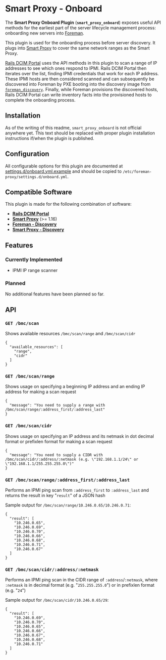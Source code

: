 # Smart Proxy - Onboard

The **Smart Proxy Onboard Plugin** (**`smart_proxy_onboard`**) exposes useful API methods for the earliest part of the server lifecycle management process: onboarding new servers into [Foreman](https://github.com/theforeman/foreman).

This plugin is used for the onboarding process before server discovery.  It plugs into [Smart Proxy](https://github.com/theforeman/smart-proxy) to cover the same network ranges as the Smart Proxy.

[Rails DCIM Portal](https://github.com/buddwm/Rails_DCIM_Portal) uses the API methods in this plugin to scan a range of IP addresses to see which ones respond to IPMI.  Rails DCIM Portal then iterates over the list, finding IPMI credentials that work for each IP address.  These IPMI hosts are then considered scanned and can subsequently be discovered into Foreman by PXE booting into the discovery image from [`foreman_discovery`](https://github.com/theforeman/foreman_discovery).  Finally, while Foreman provisions the discovered hosts, Rails DCIM Portal can write inventory facts into the provisioned hosts to complete the onboarding process.

## Installation

As of the writing of this readme, `smart_proxy_onboard` is not official anywhere yet.  This text should be replaced with proper plugin installation instructions if/when the plugin is published.

## Configuration

All configurable options for this plugin are documented at [settings.d/onboard.yml.example](settings.d/onboard.yml.example) and should be copied to `/etc/foreman-proxy/settings.d/onboard.yml`.

## Compatible Software

This plugin is made for the following combination of software:

 - [**Rails DCIM Portal**](https://github.com/buddwm/Rails_DCIM_Portal)
 - [**Smart Proxy**](https://github.com/theforeman/smart-proxy) (>= 1.16)
 - [**Foreman - Discovery**](https://github.com/theforeman/foreman_discovery)
 - [**Smart Proxy - Discovery**](https://github.com/theforeman/smart_proxy_discovery)

## Features

### Currently Implemented

 - IPMI IP range scanner

### Planned

No additional features have been planned so far.

## API

### `GET /bmc/scan`

Shows available resources `/bmc/scan/range` and `/bmc/scan/cidr`

    {
      "available_resources": [
        "range",
        "cidr"
      ]
    }

### `GET /bmc/scan/range`

Shows usage on specifying a beginning IP address and an ending IP address for making a scan request

    {
      "message": "You need to supply a range with /bmc/scan/range/:address_first/:address_last"
    }

### `GET /bmc/scan/cidr`

Shows usage on specifying an IP address and its netmask in dot decimal format or prefixlen format for making a scan request

    {
      "message": "You need to supply a CIDR with /bmc/scan/cidr/:address/:netmask (e.g. \"192.168.1.1/24\" or \"192.168.1.1/255.255.255.0\")"
    }

### `GET /bmc/scan/range/:address_first/:address_last`

Performs an IPMI ping scan from `:address_first` to `:address_last` and returns the result in key "`result`" of a JSON hash

Sample output for `/bmc/scan/range/10.246.0.65/10.246.0.71`:

    {
      "result": [
        "10.246.0.65",
        "10.246.0.69",
        "10.246.0.70",
        "10.246.0.66",
        "10.246.0.68",
        "10.246.0.71",
        "10.246.0.67"
      ]
    }

### `GET /bmc/scan/cidr/:address/:netmask`

Performs an IPMI ping scan in the CIDR range of `:address`/`:netmask`, where `:netmask` is in decimal format (e.g. "`255.255.255.0`") or in prefixlen format (e.g. "`24`")

Sample output for `/bmc/scan/cidr/10.246.0.65/29`:

    {
      "result": [
        "10.246.0.69",
        "10.246.0.70",
        "10.246.0.65",
        "10.246.0.66",
        "10.246.0.67",
        "10.246.0.68",
        "10.246.0.71"
      ]
    }

